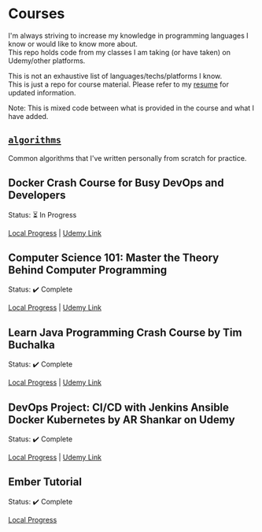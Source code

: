 # Courses
I'm always striving to increase my knowledge in programming languages I know or would like to know more about.  
This repo holds code from my classes I am taking (or have taken) on Udemy/other platforms.

This is not an exhaustive list of languages/techs/platforms I know.  
This is just a repo for course material. Please refer to my [resume](Hall_Resume_Software_Engineer.pdf) for updated information.

Note: This is mixed code between what is provided in the course and what I have added.

## [`algorithms`](https://github.com/halltristanj/courses_and_education/tree/master/algorithms)
Common algorithms that I've written personally from scratch for practice.

## Docker Crash Course for Busy DevOps and Developers
Status: :hourglass_flowing_sand: In Progress

[Local Progress]() | [Udemy Link](https://udemy.com/course/docker-tutorial-for-devops-run-docker-containers)

## Computer Science 101: Master the Theory Behind Computer Programming
Status: :heavy_check_mark: Complete

[Local Progress](https://github.com/halltristanj/courses_and_education/tree/master/general/computer_science_101_master_the_theory_behind_programming) | [Udemy Link](https://udemy.com/course/computer-science-101-master-the-theory-behind-programming/)

## Learn Java Programming Crash Course by Tim Buchalka
Status: :heavy_check_mark: Complete

[Local Progress](https://github.com/halltristanj/courses_and_education/tree/master/java/learn_java_programming_crash_course) | [Udemy Link](https://udemy.com/course/learn-java-programming-crash-course/)

## DevOps Project: CI/CD with Jenkins Ansible Docker Kubernetes by AR Shankar on Udemy
Status: :heavy_check_mark: Complete

[Local Progress](https://github.com/halltristanj/courses_and_education/tree/master/devops/devops_project_cicd_with_jenkins_ansible_docker_k8s) | [Udemy Link](https://udemy.com/course/valaxy-devops/)

## Ember Tutorial
Status: :heavy_check_mark: Complete

[Local Progress](https://github.com/halltristanj/courses_and_education/tree/main/web_development/ember-tutorial)
